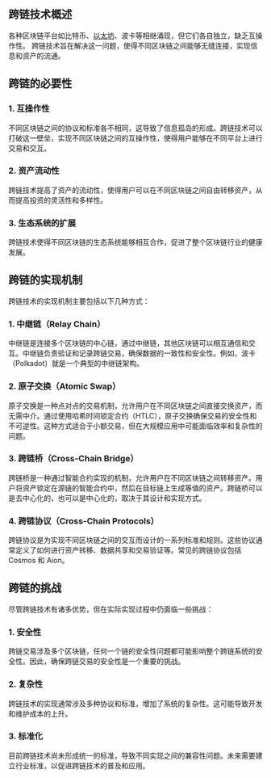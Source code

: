 ## 跨链技术概述

各种区块链平台如比特币、[以太坊](https://learnblockchain.cn/tags/以太坊?map=[EVM](https://learnblockchain.cn/tags/EVM?map=EVM))、波卡等相继涌现，但它们各自独立，缺乏互操作性。
跨链技术旨在解决这一问题，使得不同区块链之间能够无缝连接，实现信息和资产的流通。


## 跨链的必要性

### 1. 互操作性

不同区块链之间的协议和标准各不相同，这导致了信息孤岛的形成。跨链技术可以打破这一壁垒，实现不同区块链之间的互操作性，使得用户能够在不同平台上进行交易和交互。

### 2. 资产流动性

跨链技术提高了资产的流动性，使得用户可以在不同区块链之间自由转移资产，从而提高投资的灵活性和多样性。

### 3. 生态系统的扩展

跨链技术使得不同区块链的生态系统能够相互合作，促进了整个区块链行业的健康发展。

## 跨链的实现机制

跨链技术的实现机制主要包括以下几种方式：

### 1. 中继链（Relay Chain）

中继链是连接多个区块链的中心链，通过中继链，其他区块链可以相互通信和交互。中继链负责验证和记录跨链交易，确保数据的一致性和安全性。例如，波卡（Polkadot）就是一个典型的中继链架构。

### 2. 原子交换（Atomic Swap）

原子交换是一种点对点的交易机制，允许用户在不同区块链之间直接交换资产，而无需中介。通过使用哈希时间锁定合约（HTLC），原子交换确保交易的安全性和不可逆性。这种方式适合于小额交易，但在大规模应用中可能面临效率和复杂性的问题。

### 3. 跨链桥（Cross-Chain Bridge）

跨链桥是一种通过智能合约实现的机制，允许用户在不同区块链之间转移资产。用户将资产锁定在源链的智能合约中，然后在目标链上生成等值的资产。跨链桥可以是去中心化的，也可以是中心化的，取决于其设计和实现方式。

### 4. 跨链协议（Cross-Chain Protocols）

跨链协议是为实现不同区块链之间的交互而设计的一系列标准和规则。这些协议通常定义了如何进行资产转移、数据共享和交易验证等。常见的跨链协议包括 Cosmos 和 Aion。

## 跨链的挑战

尽管跨链技术有诸多优势，但在实际实现过程中仍面临一些挑战：

### 1. 安全性

跨链交易涉及多个区块链，任何一个链的安全性问题都可能影响整个跨链系统的安全性。因此，确保跨链交易的安全性是一个重要的挑战。

### 2. 复杂性

跨链技术的实现通常涉及多种协议和标准，增加了系统的复杂性。这可能导致开发和维护成本的上升。

### 3. 标准化

目前跨链技术尚未形成统一的标准，导致不同实现之间的兼容性问题。未来需要建立行业标准，以促进跨链技术的普及和应用。

